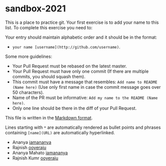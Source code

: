 # sandbox-2021

This is a place to practice git. Your first exercise is to add your name to this list.
To complete this exercise you need to:

Your entry should maintain alphabetic order and it should be in the format:

- `your name [username](http://github.com/username)`.

Some more guidelines:

- Your Pull Request must be rebased on the latest master.
- Your Pull Request must have only one commit (If there are multiple commits, you should squash them).
- This commit must have a message that resembles: `Add name to README (Name here)` (Use only first name in case the commit message goes over 50 characters).
- Name of the PR must be informative: `Add my name to the README (Name here)`.
- Only one line should be there in the diff of your Pull Request.

This file is written in the [Markdown format](https://guides.github.com/features/mastering-markdown/).

Lines starting with `*` are automatically rendered as bullet points and phrases containing `[name](URL)` are automatically hyperlinked.

- Ananya [iamananya](http://github.com/iamananya)
- Rajnish [ooyeraju](http://github.com/ooyeraju)
- Ananya Mahato [iamananya](https://github.com/iamananya)
- Rajnish Kumr [ooyeraju](http://github.com/ooyeraju)
